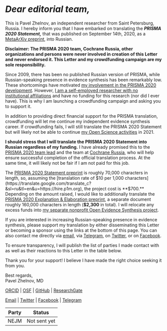 # _Dear editorial team,_

This is Pavel Zhelnov, an independent researcher from Saint Petersburg, Russia. I hereby inform you that I have embarked on translating the _**PRISMA 2020 Statement,**_ that was published on September 14th, 2020, as a [MetaArXiv preprint](https://doi.org/10.31222/osf.io/v7gm2), into Russian. 

**Disclaimer: The PRISMA 2020 team, Cochrane Russia, other organizations and persons were never involved in creation of this Letter and never endorsed it. This Letter and my crowdfunding campaign are my sole responsibility.**

Since 2009, there has been no published Russian version of PRISMA, while Russian-speaking presence in evidence synthesis has been remarkably low. These shortcomings have motivated [my involvement in the PRISMA 2020 development](https://doi.org/10.17605/OSF.IO/MKCB5). However, [I am a self-employed researcher with no institutional affiliations](https://orcid.org/0000-0003-2767-5123) and have no funding for this research (nor did I ever have). This is why I am launching a crowdfunding campaign and asking you to support it.

In addition to providing direct financial support for the PRISMA translation, crowdfunding will let me continue my independent evidence synthesis career. If crowdfunding fails, I will still translate the PRISMA 2020 Statement but will likely not be able to continue [my Open Science activities](https://p1m.org) in 2021.

**I should stress that I will translate the PRISMA 2020 Statement into Russian regardless of my funding.** I have already promised this to the [PRISMA 2020 team lead](https://twitter.com/mjpages) and the team at [Cochrane Russia](https://russia.cochrane.org), who will help ensure successful completion of the official translation process. At the same time, it will likely not be fair if I am not paid for this job.

The [PRISMA 2020 Statement preprint](https://doi.org/10.31222/osf.io/v7gm2) is roughly 70,000 characters in length, so, assuming the [translation rate of $10 per 1,000 characters](https://translate.google.com/translate_c?&sl=ru&tl=en&u=https://hire.p1m.org), the project cost is **$700.** Depending on the amount raised, I would like to additionally translate the [PRISMA 2020 Explanation & Elaboration preprint](https://doi.org/10.31222/osf.io/gwdhk), a separate document roughly 160,000 characters in length (**$2,300** in total). I will relocate any excess funds into [my separate nonprofit Open Evidence Synthesis project](https://zheln.com).

If you are interested in increasing Russian-speaking presence in evidence synthesis, please support my translation by either disseminating this Letter or becoming a sponsor using the links at the bottom of this page. You can also contact me directly via [email](mailto:pavel@zheln.com), via [Telegram](https://t.me/drzhelnov), on [Twitter](https://twitter.com/drzhelnov), or on [Facebook](https://facebook.com/drzhelnov). 

To ensure transparency, I will publish the list of parties I made contact with as well as their reactions to this Letter in the table below.

Thank you for your support! I believe I have made the right choice seeking it from you.

Best regards,
<br>
Pavel Zhelnov, MD

[ORCID](https://orcid.org/0000-0003-2767-5123) | [OSF](https://osf.io/9c83x) | [GitHub](https://github.com/pussiatoday) | [ResearchGate](https://researchgate.net/profile/Pavel_Zhelnov)

[Email](mailto:pavel@zheln.com) | [Twitter](https://twitter.com/drzhelnov) | [Facebook](https://facebook.com/drzhelnov) | [Telegram](https://t.me/drzhelnov)

| Party | Status |
|-------|--------|
| NEJM | Not sent yet |
